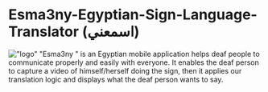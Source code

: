 # Esma3ny-Egyptian-Sign-Language-Translator (اسمعني)
!["logo"](https://github.com/mo-musaad/Esma3ny-/blob/main/logo.PNG?raw=true)
"Esma3ny " is an Egyptian mobile application helps deaf people to communicate properly and easily with everyone. 
It enables the deaf person to capture a video of himself/herself doing the sign, then it applies our translation logic and displays what the deaf person wants to say.  
